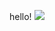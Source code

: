 hello!
![](	https://images.unsplash.com/photo-1605092676920-8a…lfHx8fGVufDB8fHx8&auto=format&fit=crop&w=765&q=80)
